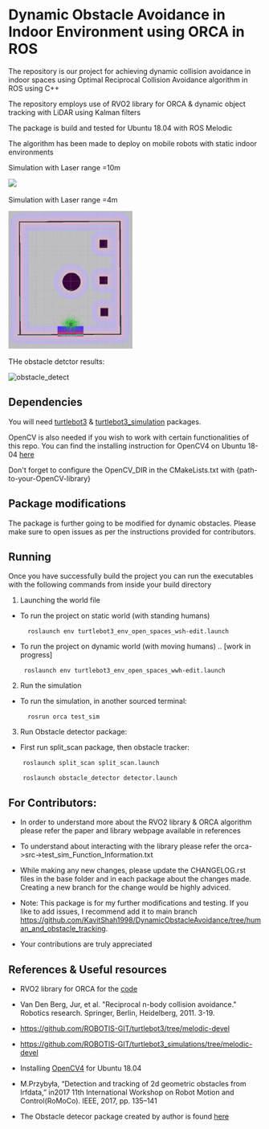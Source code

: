 # Dynamic Obstacle Avoidance in Indoor Environment using ORCA in ROS

The repository is our project for achieving dynamic collision avoidance in indoor spaces using Optimal Reciprocal Collision Avoidance algorithm in ROS using C++

The repository employs use of RVO2 library for ORCA & dynamic object tracking with LiDAR using Kalman filters

The package is build and tested for Ubuntu 18.04 with ROS Melodic

 

The algorithm has been made to deploy on mobile robots with static indoor environments

Simulation with Laser range =10m
<p float="center">
<img src="animations/orca_10m_800th_lobbyDOUBLING_VPref.gif" width="49%"/>
</p>

Simulation with Laser range =4m
<p float="center">
<img src="animations/orca_best1_4m_600thObj_Rviz2.gif" width="49%"/>
</p>

THe obstacle detctor results:

![obstacle_detect](https://user-images.githubusercontent.com/49041896/101849358-89672880-3b25-11eb-8dc6-33262c6d647f.gif)

## Dependencies
You will need [turtlebot3](https://github.com/ROBOTIS-GIT/turtlebot3/tree/melodic-devel) & [turtlebot3_simulation](https://github.com/ROBOTIS-GIT/turtlebot3_simulations/tree/melodic-devel) packages.

OpenCV is also needed if you wish to work with certain functionalities of this repo. You can find the installing instruction for OpenCV4 on Ubuntu 18-04 [here](https://www.learnopencv.com/install-opencv-4-on-ubuntu-18.04/)

Don't forget to configure the OpenCV_DIR in the CMakeLists.txt with {path-to-your-OpenCV-library}

## Package modifications

The package is further going to be modified for dynamic obstacles. Please make sure to open issues as per the instructions provided for contributors.   

## Running
Once you have successfully build the project you can run the executables with the following commands from inside your build directory

1. Launching the world file
 * To run the project on static world (with standing humans)
         
         roslaunch env turtlebot3_env_open_spaces_wsh-edit.launch 
        
 * To run the project on dynamic world (with moving humans)  .. [work in progress]

        roslaunch env turtlebot3_env_open_spaces_wwh-edit.launch

2. Run the simulation

* To run the simulation, in another sourced terminal:

        rosrun orca test_sim
	
3. Run Obstacle detector package:
* First run split_scan package, then obstacle tracker:

```
 	roslaunch split_scan split_scan.launch 
```
```
	roslaunch obstacle_detector detector.launch
```


## For Contributors: 

	
* In order to understand more about the RVO2 library & ORCA algorithm please refer the paper and library webpage available in references

* To understand about interacting with the library please refer the orca->src->test_sim_Function_Information.txt

* While making any new changes, please update the CHANGELOG.rst files in the base folder and in each package about the changes made. Creating a new branch for the change would be highly adviced.


* Note: This package is for my further modifications and testing. If you like to add issues, I recommend add it to main branch https://github.com/KavitShah1998/DynamicObstacleAvoidance/tree/human_and_obstacle_tracking. 

* Your contributions are truly appreciated


## References & Useful resources

* RVO2 library for ORCA for the [code](http://gamma.cs.unc.edu/RVO2/)

* Van Den Berg, Jur, et al. "Reciprocal n-body collision avoidance." Robotics research. Springer, Berlin, Heidelberg, 2011. 3-19.

* https://github.com/ROBOTIS-GIT/turtlebot3/tree/melodic-devel

* https://github.com/ROBOTIS-GIT/turtlebot3_simulations/tree/melodic-devel

* Installing [OpenCV4](https://www.learnopencv.com/install-opencv-4-on-ubuntu-18-04/) for Ubuntu 18.04

* M.Przybyła, “Detection and tracking of 2d geometric obstacles from lrfdata,” in2017 11th International Workshop on Robot Motion and Control(RoMoCo). IEEE, 2017, pp. 135–141

* The Obstacle detecor package created by author is found [here](https://github.com/tysik/obstacle_detector) 

